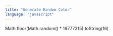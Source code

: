 ```yaml
---
title: "Generate Random Color"
language: "javascript"
---
```


Math.floor(Math.random() * 16777215).toString(16)
